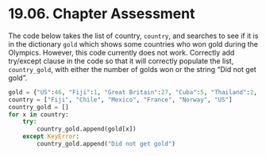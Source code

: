 # 19.06. Chapter Assessment

The code below takes the list of country, `country`, and searches to see if it is in the dictionary `gold` which shows some countries who won gold during the Olympics. However, this code currently does not work. Correctly add try/except clause in the code so that it will correctly populate the list, `country_gold`, with either the number of golds won or the string “Did not get gold”.

```python
gold = {"US":46, "Fiji":1, "Great Britain":27, "Cuba":5, "Thailand":2, "China":26, "France":10}
country = ["Fiji", "Chile", "Mexico", "France", "Norway", "US"]
country_gold = []
for x in country:
    try:
        country_gold.append(gold[x])
    except KeyError:
        country_gold.append("Did not get gold")
```
